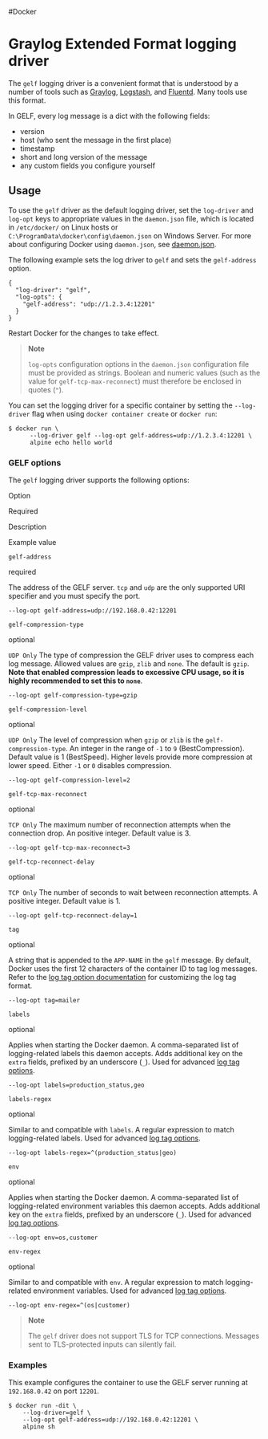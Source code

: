 #Docker 
# Graylog Extended Format logging driver
The `gelf` logging driver is a convenient format that is understood by a number of tools such as [Graylog](https://www.graylog.org/), [Logstash](https://www.elastic.co/products/logstash), and [Fluentd](https://www.fluentd.org/). Many tools use this format.

In GELF, every log message is a dict with the following fields:

-   version
-   host (who sent the message in the first place)
-   timestamp
-   short and long version of the message
-   any custom fields you configure yourself

## Usage[](https://docs.docker.com/config/containers/logging/gelf/#usage)

To use the `gelf` driver as the default logging driver, set the `log-driver` and `log-opt` keys to appropriate values in the `daemon.json` file, which is located in `/etc/docker/` on Linux hosts or `C:\ProgramData\docker\config\daemon.json` on Windows Server. For more about configuring Docker using `daemon.json`, see [daemon.json](https://docs.docker.com/engine/reference/commandline/dockerd/#daemon-configuration-file).

The following example sets the log driver to `gelf` and sets the `gelf-address` option.

```
{
  "log-driver": "gelf",
  "log-opts": {
    "gelf-address": "udp://1.2.3.4:12201"
  }
}
```

Restart Docker for the changes to take effect.

> **Note**
> 
> `log-opts` configuration options in the `daemon.json` configuration file must be provided as strings. Boolean and numeric values (such as the value for `gelf-tcp-max-reconnect`) must therefore be enclosed in quotes (`"`).

You can set the logging driver for a specific container by setting the `--log-driver` flag when using `docker container create` or `docker run`:

```
$ docker run \
      --log-driver gelf --log-opt gelf-address=udp://1.2.3.4:12201 \
      alpine echo hello world
```

### GELF options[](https://docs.docker.com/config/containers/logging/gelf/#gelf-options)

The `gelf` logging driver supports the following options:

Option

Required

Description

Example value

`gelf-address`

required

The address of the GELF server. `tcp` and `udp` are the only supported URI specifier and you must specify the port.

`--log-opt gelf-address=udp://192.168.0.42:12201`

`gelf-compression-type`

optional

`UDP Only` The type of compression the GELF driver uses to compress each log message. Allowed values are `gzip`, `zlib` and `none`. The default is `gzip`. **Note that enabled compression leads to excessive CPU usage, so it is highly recommended to set this to `none`**.

`--log-opt gelf-compression-type=gzip`

`gelf-compression-level`

optional

`UDP Only` The level of compression when `gzip` or `zlib` is the `gelf-compression-type`. An integer in the range of `-1` to `9` (BestCompression). Default value is 1 (BestSpeed). Higher levels provide more compression at lower speed. Either `-1` or `0` disables compression.

`--log-opt gelf-compression-level=2`

`gelf-tcp-max-reconnect`

optional

`TCP Only` The maximum number of reconnection attempts when the connection drop. An positive integer. Default value is 3.

`--log-opt gelf-tcp-max-reconnect=3`

`gelf-tcp-reconnect-delay`

optional

`TCP Only` The number of seconds to wait between reconnection attempts. A positive integer. Default value is 1.

`--log-opt gelf-tcp-reconnect-delay=1`

`tag`

optional

A string that is appended to the `APP-NAME` in the `gelf` message. By default, Docker uses the first 12 characters of the container ID to tag log messages. Refer to the [log tag option documentation](https://docs.docker.com/config/containers/logging/log_tags/) for customizing the log tag format.

`--log-opt tag=mailer`

`labels`

optional

Applies when starting the Docker daemon. A comma-separated list of logging-related labels this daemon accepts. Adds additional key on the `extra` fields, prefixed by an underscore (`_`). Used for advanced [log tag options](https://docs.docker.com/config/containers/logging/log_tags/).

`--log-opt labels=production_status,geo`

`labels-regex`

optional

Similar to and compatible with `labels`. A regular expression to match logging-related labels. Used for advanced [log tag options](https://docs.docker.com/config/containers/logging/log_tags/).

`--log-opt labels-regex=^(production_status|geo)`

`env`

optional

Applies when starting the Docker daemon. A comma-separated list of logging-related environment variables this daemon accepts. Adds additional key on the `extra` fields, prefixed by an underscore (`_`). Used for advanced [log tag options](https://docs.docker.com/config/containers/logging/log_tags/).

`--log-opt env=os,customer`

`env-regex`

optional

Similar to and compatible with `env`. A regular expression to match logging-related environment variables. Used for advanced [log tag options](https://docs.docker.com/config/containers/logging/log_tags/).

`--log-opt env-regex=^(os|customer)`

> **Note**
> 
> The `gelf` driver does not support TLS for TCP connections. Messages sent to TLS-protected inputs can silently fail.

### Examples[](https://docs.docker.com/config/containers/logging/gelf/#examples)

This example configures the container to use the GELF server running at `192.168.0.42` on port `12201`.

```
$ docker run -dit \
    --log-driver=gelf \
    --log-opt gelf-address=udp://192.168.0.42:12201 \
    alpine sh
```